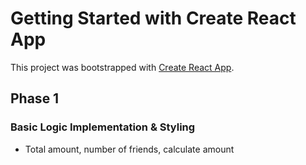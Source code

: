 # Getting Started with Create React App

This project was bootstrapped with [Create React App](https://github.com/facebook/create-react-app).

## Phase 1

### Basic Logic Implementation & Styling

- Total amount, number of friends, calculate amount
